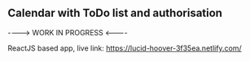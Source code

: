## Calendar with ToDo list and authorisation

----> WORK IN PROGRESS <----

ReactJS based app, live link: https://lucid-hoover-3f35ea.netlify.com/
